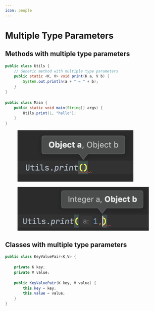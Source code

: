 ```yaml
---
icon: people
---
```


# Multiple Type Parameters

## Methods with multiple type parameters

```java
public class Utils {
    // Generic method with multiple type parameters
    public static <K, V> void print(K a, V b) {
        System.out.println(a + " = " + b);
    }
}

public class Main {
    public static void main(String[] args) {
        Utils.print(1, "hello");
    }
}
```

<div>

<figure><img src="../../.gitbook/assets/java-ad-generics-10-generic-methods-multi-param-1.png" alt=""><figcaption></figcaption></figure>

 

<figure><img src="../../.gitbook/assets/java-ad-generics-10-generic-methods-multi-param-2.png" alt=""><figcaption></figcaption></figure>

</div>

## Classes with multiple type parameters

```java
public class KeyValuePair<K,V> {

    private K key;
    private V value;

    public KeyValuePair(K key, V value) {
        this.key = key;
        this.value = value;
    }
}
```



